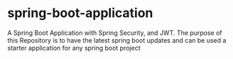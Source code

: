 # spring-boot-application
A Spring Boot Application with Spring Security, and JWT. The purpose of this Repository is to have the latest spring boot updates and can be used a starter application for any spring boot project 
